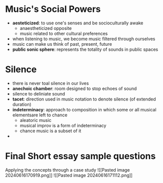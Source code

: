 # Music's Social Powers
- **aesteticized**: to use one's senses and be socioculturally awake
	- anaestheticized opposite
	- music related to other cultural preferences
- when listening to music, we become music filtered through ourselves
- music can make us think of past, present, future
- **public sonic sphere**: represents the totality of sounds in public spaces
# Silence
- there is never toal silence in our lives
- **anechoic chamber**: room designed to stop echoes of sound
- silence to deliniate sound
- **tacet**: direction used in music notation to denote silence (of extended duration)
- **indeterminacy**: approach to composition in which some or all musical elementsare left to chance
	- aleatoric music
	- musical improv is a form of indeterminacy
	- chance music is a subset of it
- 
# Final Short essay sample questions
Applying the concepts through a case study
![[Pasted image 20240616170919.png]]
![[Pasted image 20240616171112.png]]

